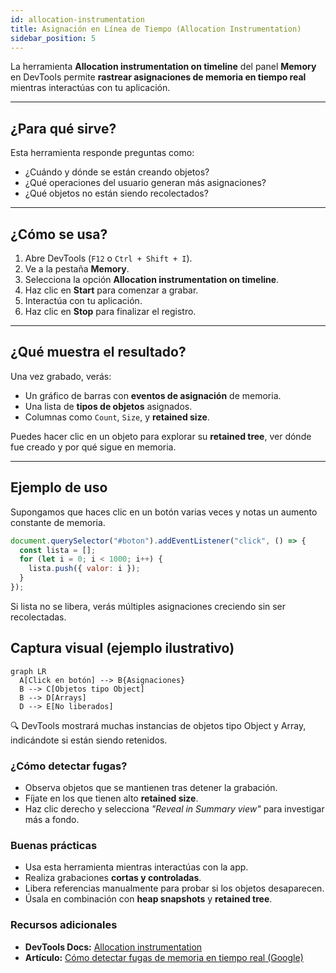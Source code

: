 ```yaml
---
id: allocation-instrumentation
title: Asignación en Línea de Tiempo (Allocation Instrumentation)
sidebar_position: 5
---
```


La herramienta **Allocation instrumentation on timeline** del panel **Memory** en DevTools permite **rastrear asignaciones de memoria en tiempo real** mientras interactúas con tu aplicación.

---

## ¿Para qué sirve?

Esta herramienta responde preguntas como:

- ¿Cuándo y dónde se están creando objetos?
- ¿Qué operaciones del usuario generan más asignaciones?
- ¿Qué objetos no están siendo recolectados?

---

##  ¿Cómo se usa?

1. Abre DevTools (`F12` o `Ctrl + Shift + I`).
2. Ve a la pestaña **Memory**.
3. Selecciona la opción **Allocation instrumentation on timeline**.
4. Haz clic en **Start** para comenzar a grabar.
5. Interactúa con tu aplicación.
6. Haz clic en **Stop** para finalizar el registro.

---

## ¿Qué muestra el resultado?

Una vez grabado, verás:

- Un gráfico de barras con **eventos de asignación** de memoria.
- Una lista de **tipos de objetos** asignados.
- Columnas como `Count`, `Size`, y **retained size**.

Puedes hacer clic en un objeto para explorar su **retained tree**, ver dónde fue creado y por qué sigue en memoria.

---

## Ejemplo de uso

Supongamos que haces clic en un botón varias veces y notas un aumento constante de memoria.

```javascript
document.querySelector("#boton").addEventListener("click", () => {
  const lista = [];
  for (let i = 0; i < 1000; i++) {
    lista.push({ valor: i });
  }
});
```

Si lista no se libera, verás múltiples asignaciones creciendo sin ser recolectadas.

## Captura visual (ejemplo ilustrativo)

```mermaid
graph LR
  A[Click en botón] --> B{Asignaciones}
  B --> C[Objetos tipo Object]
  B --> D[Arrays]
  D --> E[No liberados]

```
🔍 DevTools mostrará muchas instancias de objetos tipo Object y Array, indicándote si están siendo retenidos.

###  ¿Cómo detectar fugas?  
- Observa objetos que se mantienen tras detener la grabación.  
- Fíjate en los que tienen alto **retained size**.  
- Haz clic derecho y selecciona *"Reveal in Summary view"* para investigar más a fondo.  

### Buenas prácticas  
- Usa esta herramienta mientras interactúas con la app.  
- Realiza grabaciones **cortas y controladas**.  
- Libera referencias manualmente para probar si los objetos desaparecen.  
- Úsala en combinación con **heap snapshots** y **retained tree**.  

### Recursos adicionales  
- **DevTools Docs:** [Allocation instrumentation](https://developer.chrome.com/docs/devtools/)  
- **Artículo:** [Cómo detectar fugas de memoria en tiempo real (Google)](https://developers.google.com/)  